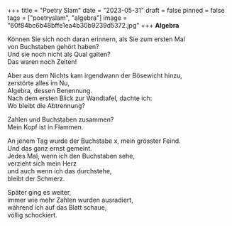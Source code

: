 +++
title = "Poetry Slam"
date = "2023-05-31"
draft = false
pinned = false
tags = ["poetryslam", "algebra"]
image = "60f84bc6b48bffe1ea4b30b9239d5372.jpg"
+++
**Algebra**

Können Sie sich noch daran erinnern, als Sie zum ersten Mal \
von Buchstaben gehört haben?\
Und sie noch nicht als Qual galten?\
Das waren noch Zeiten!

Aber aus dem Nichts kam irgendwann der Bösewicht hinzu,\
zerstörte alles im Nu,\
Algebra, dessen Benennung.\
Nach dem ersten Blick zur Wandtafel, dachte ich:\
Wo bleibt die Abtrennung?

Zahlen und Buchstaben zusammen?\
Mein Kopf ist in Flammen.

An jenem Tag wurde der Buchstabe x, mein grösster Feind.\
Und das ganz ernst gemeint.\
Jedes Mal, wenn ich den Buchstaben sehe,\
verzieht sich mein Herz\
und auch wenn ich das durchstehe,\
bleibt der Schmerz.

Später ging es weiter,\
immer wie mehr Zahlen wurden ausradiert,\
während ich auf das Blatt schaue, \
völlig schockiert.